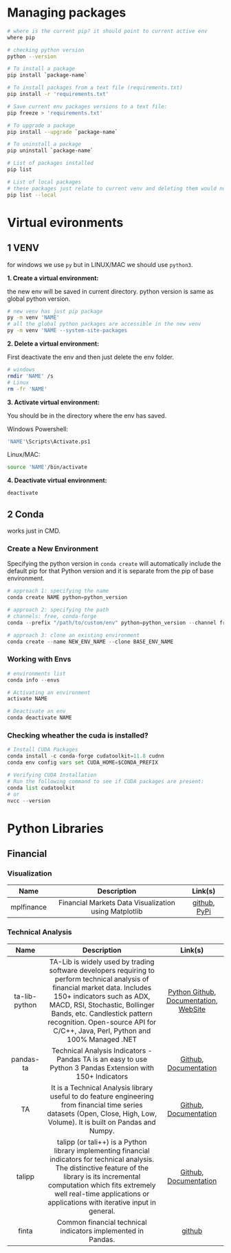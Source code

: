 

# Managing packages
```bash
# where is the current pip? it should point to current active env
where pip

# checking python version
python --version

# To install a package
pip install `package-name`

# To install packages from a text file (requirements.txt)
pip install -r 'requirements.txt'

# Save current env packages versions to a text file:
pip freeze > 'requirements.txt'

# To upgrade a package
pip install --upgrade `package-name`

# To uninstall a package
pip uninstall `package-name`

# List of packages installed
pip list

# List of local packages
# these packages just relate to current venv and deleting them would not affect the global python
pip list --local
```



# Virtual evironments

## 1 VENV
for windows we use `py` but in LINUX/MAC we should use `python3`.

**1. Create a virtual environment:**

the new env will be saved in current directory. python version is same as global python version.
```bash
# new venv has just pip package
py -m venv 'NAME'
# all the global python packages are accessible in the new venv
py -m venv 'NAME --system-site-packages
```

**2. Delete a virtual environment:**

First deactivate the env and then just delete the env folder.
```bash
# windows
rmdir 'NAME' /s
# Linux
rm -fr 'NAME'
```

**3. Activate virtual environment:**

You should be in the directory where the env has saved.

Windows Powershell:
```bash
'NAME'\Scripts\Activate.ps1
```
Linux/MAC:
```bash
source 'NAME'/bin/activate
```

**4. Deactivate virtual environment:**

```
deactivate
```

## 2 Conda
works just in CMD.
### Create a New Environment
Specifying the python version in `conda create` will automatically include the default pip for that Python version and it is separate from the pip of base environment.
```python
# approach 1: specifying the name
conda create NAME python=python_version

# approach 2: specifying the path
# channels: free, conda-forge
conda --prefix "/path/to/custom/env" python=python_version --channel free

# approach 3: clone an existing environment
conda create --name NEW_ENV_NAME --clone BASE_ENV_NAME
```

### Working with Envs 
```python
# environments list
conda info --envs

# Activating an environment
activate NAME

# Deactivate an env
conda deactivate NAME
```
### Checking wheather the cuda is installed?
```python
# Install CUDA Packages
conda install -c conda-forge cudatoolkit=11.8 cudnn
conda env config vars set CUDA_HOME=$CONDA_PREFIX

# Verifying CUDA Installation
# Run the following command to see if CUDA packages are present:
conda list cudatoolkit
# or
nvcc --version
```


# Python Libraries

## Financial

### Visualization
| **Name** | **Description** | **Link(s)** |
|:--------:|:---------------:|:-----------:|
| mplfinance | Financial Markets Data Visualization using Matplotlib | [github](https://github.com/matplotlib/mplfinance), [PyPi](https://pypi.org/project/mplfinance/) |
### Technical Analysis
| **Name** | **Description** | **Link(s)** |
|:--------:|:---------------:|:-----------:|
| ta-lib-python | TA-Lib is widely used by trading software developers requiring to perform technical analysis of financial market data. Includes 150+ indicators such as ADX, MACD, RSI, Stochastic, Bollinger Bands, etc. Candlestick pattern recognition. Open-source API for C/C++, Java, Perl, Python and 100% Managed .NET | [Python Github](https://github.com/TA-Lib/ta-lib-python), [Documentation](http://ta-lib.github.io/ta-lib-python/), [WebSite](https://ta-lib.org/) |
| pandas-ta | Technical Analysis Indicators - Pandas TA is an easy to use Python 3 Pandas Extension with 150+ Indicators | [Github](https://github.com/twopirllc/pandas-ta), [Documentation](https://twopirllc.github.io/pandas-ta/) |
| TA | It is a Technical Analysis library useful to do feature engineering from financial time series datasets (Open, Close, High, Low, Volume). It is built on Pandas and Numpy. | [Github](https://github.com/bukosabino/ta), [Documentation](https://technical-analysis-library-in-python.readthedocs.io/en/latest/) |
| talipp | talipp (or tali++) is a Python library implementing financial indicators for technical analysis. The distinctive feature of the library is its incremental computation which fits extremely well real-time applications or applications with iterative input in general. | [Github](https://github.com/nardew/talipp), [Documentation](https://nardew.github.io/talipp/latest/) |
| finta | Common financial technical indicators implemented in Pandas. | [github](https://github.com/peerchemist/finta) |
